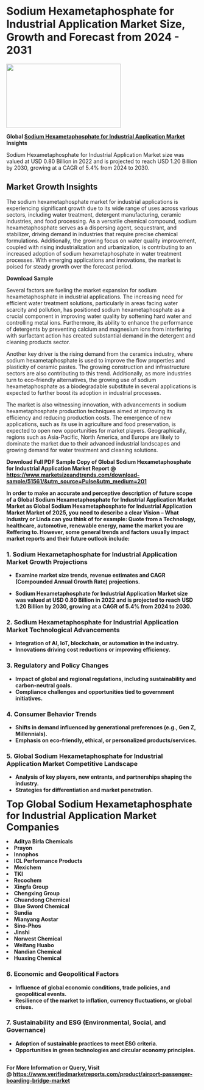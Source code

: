 <H1>Sodium Hexametaphosphate for Industrial Application Market Size, Growth and Forecast from 2024 - 2031</H1><img class="aligncenter size-medium wp-image-584254" src="https://thirdeyenews.in/wp-content/uploads/2024/09/Global-Market-Research-300x168.jpeg" alt="" width="300" height="168" /><p><strong>Global&nbsp;<a href="https://www.marketsizeandtrends.com/download-sample/51561/&amp;utm_source=Pulse&amp;utm_medium=201">Sodium Hexametaphosphate for Industrial Application Market</a> Insights</strong></p><p>Sodium Hexametaphosphate for Industrial Application Market size was valued at USD 0.80 Billion in 2022 and is projected to reach USD 1.20 Billion by 2030, growing at a CAGR of 5.4% from 2024 to 2030.</p><p><h2>Market Growth Insights</h2> <p>The sodium hexametaphosphate market for industrial applications is experiencing significant growth due to its wide range of uses across various sectors, including water treatment, detergent manufacturing, ceramic industries, and food processing. As a versatile chemical compound, sodium hexametaphosphate serves as a dispersing agent, sequestrant, and stabilizer, driving demand in industries that require precise chemical formulations. Additionally, the growing focus on water quality improvement, coupled with rising industrialization and urbanization, is contributing to an increased adoption of sodium hexametaphosphate in water treatment processes. With emerging applications and innovations, the market is poised for steady growth over the forecast period.</p> <p><strong>Download Sample</strong></p> <p>Several factors are fueling the market expansion for sodium hexametaphosphate in industrial applications. The increasing need for efficient water treatment solutions, particularly in areas facing water scarcity and pollution, has positioned sodium hexametaphosphate as a crucial component in improving water quality by softening hard water and controlling metal ions. Furthermore, its ability to enhance the performance of detergents by preventing calcium and magnesium ions from interfering with surfactant action has created substantial demand in the detergent and cleaning products sector.</p> <p>Another key driver is the rising demand from the ceramics industry, where sodium hexametaphosphate is used to improve the flow properties and plasticity of ceramic pastes. The growing construction and infrastructure sectors are also contributing to this trend. Additionally, as more industries turn to eco-friendly alternatives, the growing use of sodium hexametaphosphate as a biodegradable substitute in several applications is expected to further boost its adoption in industrial processes.</p> <p>The market is also witnessing innovation, with advancements in sodium hexametaphosphate production techniques aimed at improving its efficiency and reducing production costs. The emergence of new applications, such as its use in agriculture and food preservation, is expected to open new opportunities for market players. Geographically, regions such as Asia-Pacific, North America, and Europe are likely to dominate the market due to their advanced industrial landscapes and growing demand for water treatment and cleaning solutions.</p> <p><strong></p><p><span class=""><strong>Download Full PDF Sample Copy of Global Sodium Hexametaphosphate for Industrial Application Market Report</strong> @ <a href="https://www.marketsizeandtrends.com/download-sample/51561/&amp;utm_source=Pulse&amp;utm_medium=201" target="_blank">https://www.marketsizeandtrends.com/download-sample/51561/&amp;utm_source=Pulse&amp;utm_medium=201</a></span></p><p>In order to make an accurate and perceptive description of future scope of a Global&nbsp;Sodium Hexametaphosphate for Industrial Application Market Market as Global&nbsp;Sodium Hexametaphosphate for Industrial Application Market Market of 2025, you need to describe a clear Vision &ndash; What Industry or Linda can you think of for example: Quote from a Technology, healthcare, automotive, renewable energy, name the market you are Reffering to. However, some general trends and factors usually impact market reports and their future outlook include:</p><h3>1.&nbsp;<strong>Sodium Hexametaphosphate for Industrial Application Market Growth Projections</strong></h3><ul><li>Examine market size trends, revenue estimates and CAGR (Compounded Annual Growth Rate) projections.</li><li><p>Sodium Hexametaphosphate for Industrial Application Market size was valued at USD 0.80 Billion in 2022 and is projected to reach USD 1.20 Billion by 2030, growing at a CAGR of 5.4% from 2024 to 2030.</p></li></ul><h3>2.&nbsp;<strong>Sodium Hexametaphosphate for Industrial Application Market Technological Advancements</strong></h3><ul><li>Integration of AI, IoT, blockchain, or automation in the industry.</li><li>Innovations driving cost reductions or improving efficiency.</li></ul><h3>3.&nbsp;<strong>Regulatory and Policy Changes</strong></h3><ul><li>Impact of global and regional regulations, including sustainability and carbon-neutral goals.</li><li>Compliance challenges and opportunities tied to government initiatives.</li></ul><h3>4.&nbsp;<strong>Consumer Behavior Trends</strong></h3><ul><li>Shifts in demand influenced by generational preferences (e.g., Gen Z, Millennials).</li><li>Emphasis on eco-friendly, ethical, or personalized products/services.</li></ul><h3>5.&nbsp;<strong>Global Sodium Hexametaphosphate for Industrial Application Market Competitive Landscape</strong></h3><ul><li>Analysis of key players, new entrants, and partnerships shaping the industry.</li><li>Strategies for differentiation and market penetration.</li></ul><p data-pm-slice="1 1 []"><span style="color: inherit; font-family: inherit; font-size: 25px;">Top Global Sodium Hexametaphosphate for Industrial Application Market Companies</span></p><div class="" data-test-id=""><p><li>Aditya Birla Chemicals</li><li> Prayon</li><li> Innophos</li><li> ICL Performance Products</li><li> Mexichem</li><li> TKI</li><li> Recochem</li><li> Xingfa Group</li><li> Chengxing Group</li><li> Chuandong Chemical</li><li> Blue Sword Chemical</li><li> Sundia</li><li> Mianyang Aostar</li><li> Sino-Phos</li><li> Jinshi</li><li> Norwest Chemical</li><li> Weifang Huabo</li><li> Nandian Chemical</li><li> Huaxing Chemical</li></p></div><h3>6.&nbsp;<strong>Economic and Geopolitical Factors</strong></h3><ul><li>Influence of global economic conditions, trade policies, and geopolitical events.</li><li>Resilience of the market to inflation, currency fluctuations, or global crises.</li></ul><h3>7.&nbsp;<strong>Sustainability and ESG (Environmental, Social, and Governance)</strong></h3><ul><li>Adoption of sustainable practices to meet ESG criteria.</li><li>Opportunities in green technologies and circular economy principles.</li></ul><h2><strong style="font-size: 14px;">For More Information or Query, Visit @&nbsp;</strong><a style="background-color: #ffffff; font-size: 14px;" href="https://www.marketsizeandtrends.com/report/sodium-hexametaphosphate-for-industrial-application-market/" target="_blank">https://www.verifiedmarketreports.com/product/airport-passenger-boarding-bridge-market</a></h2>
